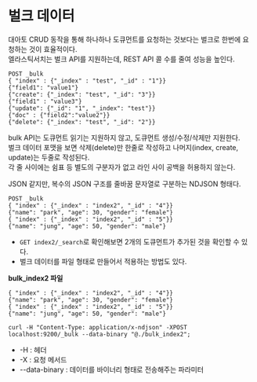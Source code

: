 # 벌크 데이터

대아토 CRUD 동작을 통해 하나하나 도큐먼트를 요청하는 것보다는 벌크로 한번에 요청하는 것이 효율적이다.   
엘라스틱서치는 벌크 API를 지원하는데, REST API 콜 수를 줄여 성능을 높인다.      

```
POST _bulk
{ "index" : {"_index" : "test", "_id" : "1"}}
{"field1": "value1"}
{"create": {"_index": "test", "_id": "3"}}
{"field1" : "value3"}
{"update": {"_id": "1", "_index": "test"}}
{"doc" : {"field2":"value2"}}
{"delete": {"_index": "test", "_id": "2"}}
```
  
bulk API는 도큐먼트 읽기는 지원하지 않고, 도큐먼트 생성/수정/삭제만 지원한다.       
벌크 데이터 포맷을 보면 삭제(delete)만 한줄로 작성하고 나머지(index, create, update)는 두줄로 작성된다.    
각 줄 사이에는 쉼표 등 별도의 구분자가 없고 라인 사이 공백을 허용하지 않는다.     

JSON 같지만, 복수의 JSON 구조를 줄바꿈 문자열로 구분하는 NDJSON 형태다.    

```
POST _bulk
{ "index" : {"_index" : "index2", "_id" : "4"}}
{"name": "park", "age": 30, "gender": "female"}
{ "index" : {"_index" : "index2", "_id" : "5"}}
{"name": "jung", "age": 50, "gender": "male"}
```
* `GET index2/_search`로 확인해보면 2개의 도큐먼트가 추가된 것을 확인할 수 있다.  
* 벌크 데이터를 파일 형태로 만들어서 적용하는 방법도 있다.  

**bulk_index2 파일**
```
{ "index" : {"_index" : "index2", "_id" : "4"}}
{"name": "park", "age": 30, "gender": "female"}
{ "index" : {"_index" : "index2", "_id" : "5"}}
{"name": "jung", "age": 50, "gender": "male"}
```
```
curl -H "Content-Type: application/x-ndjson" -XPOST localhost:9200/_bulk --data-binary "@./bulk_index2";
```
* -H : 헤더
* -X : 요청 메서드
* --data-binary : 데이터를 바이너리 형태로 전송해주는 파라미터  

